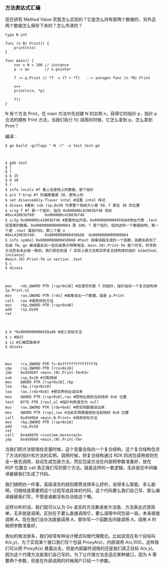 ### 方法表达式汇编

现在研究 Method Value 究竟怎么实现的？它是怎么持有那两个数据的，另外这两个数据怎么保存下来的？怎么传递的？

    
    
    type N int
    
    func (n N) Print() {
        println(n)
    }
    
    func main() {
        var n N = 100 // instance
        p := &n       // n.pointer
    
        f := p.Print // *T  = (T + *T)   --> autogen func (n *N) Print
    
        n++
        println(n, *p)
    
        f()
    }
    

N 有个方法 Print，在 main 方法中先创建 N 的实例 n，获得它的指针 p，指针 p 合法的拥有 Print 方法，当我们执行 f()
调用的时候，它怎么拿到 p，怎么拿到 Print？

编译：

    
    
    $ go build -gcflags "-N -l" -o test test.go
    
    
    
    $ gdb test
    $ l
    $ l
    $ b 15
    $ b 18
    $ r
    $ info locals #f 看上去是栈上的数据，是个指针
    $ p/x f-$rsp #f 的偏移量是 38，是栈上的
    $ set disassembly-flavor intel #设置 intel 样式
    $ disass #看到 sub rsp,0x50 代表整个栈帧大小是 50，f 是在 38 的位置
    $ x/xg f #f 是一个指针，指向 0x000000c42003bf48 目标
    #0xc42003bf60:    0x000000c42003bf48
    $ x/2g 0x000000c42003bf48 #查看地址内容，0x0000000000450b60地址代表 .text 段里面的数据，0x0000000000000064 是 100，f 是个指针，指向这样一个数据结构，第一个是 .text 某段代码，第二个是 n
    #0xc42003bf48:    0x0000000000450b60  0x0000000000000064
    $ info symbol 0x0000000000450b60 #text 段编译器生成的一个函数，函数名称加了后缀 fm。go 编译器会加一些后缀表示特殊用途。main.(N).Print-fm 是个符号，符号和方法签名未必是一致的。我们现在知道 f 实际上是方法和实例复合结构体的指针 &{method, instance}
    #main.(N).Print-fm in section .text
    $ c
    $ disass
    
    
    
    mov    rdx,QWORD PTR [rsp+0x38] #这里存的是 f 的指针，指针指向一个复合结构体 {p.Print,n}
    mov    rax,QWORD PTR [rdx] #直接读出一个数据，就是 p.Print
    call   rax #调用目标方法
    mov    rbp,QWORD PTR [rsp+0x48]
    add    rsp,0x50
    ret
    
    
    
    $ b *0x0000000000450ad6 #进入目标方法
    $ c #执行
    $ si #汇编层面单步
    $ disass
    
    
    
    mov    rcx,QWORD PTR fs:0xfffffffffffffff8
    cmp    rsp,QWORD PTR [rcx+0x10]
    jbe    0x450b9f <main.(N).Print-fm+63>
    sub    rsp,0x18 #分配栈桢
    mov    QWORD PTR [rsp+0x10],rbp
    lea    rbp,[rsp+0x10]
    lea    rax,[rdx+0x8] #把实例地址读出来
    mov    QWORD PTR [rsp+0x8],rax #把地址放到当前栈桢 0x8 位置
    test   BYTE PTR [rax],al #指针判断是否为 null
    mov    rax,QWORD PTR [rdx+0x8] #把实例数据读出来
    mov    QWORD PTR [rsp],rax #当前实例数据放到当前栈桢 0x0 位置
    call   0x4509b0 <main.N.Print> #调用目标方法
    mov    rbp,QWORD PTR [rsp+0x10]
    add    rsp,0x18
    ret
    call   0x4486f0 <runtime.morestack>
    jmp    0x450b60 <main.(N).Print-fm>
    

当我们把方法赋值给变量时候，这个变量会指向一个复合结构，这个复合结构包含了方法的指针和方法的实例。调用时候，把复合结构通过 RDX
同闭包调用规则完全一致去调用，自动生成包装方法，然后包装方法在内部把参数准备好，放在 RSP 位置去 call
真正我们写的那个方法。就是这样的一套逻辑，无非是在中间编译器替我们生成了代码。

我们搞明白一件事，高级语言的规则甭管说得多么好听，说得多么智能、多么聪明，归根结底需要把这个过程写成具体的代码，这个代码要么我们自己写、那么编译器替我们写，不管是谁都没有办法偷这个懒。

这样分析的话，我们就可以认为 Go 语言的方法集或者方法值、方法表达式很简单，无非就是调用。区别在于要么直接调用它，要么调用中间包装一层。本来直接调用
A，现在我们没办法直接调用 A，那你写一个函数去间接调用 A，调用 A 时候把参数准备好。

类似的做法很多，我们经常有种设计模式叫做代理模式。比如说现在有个目标叫 A(x,y)，为了实现某个接口我们写个包装 ProxyA(x)，内部调用
A(x,100)，这样我们可以把 ProxyA(x) 暴露出去，但是内部最终调用的还是我们真正目标
A(x,y)。因为这个代理方法是我们自己写的，为了让代理方法去适应某种接口，因为 A 需要两个参数，但是在外部调用的时候用户只给一个参数。

